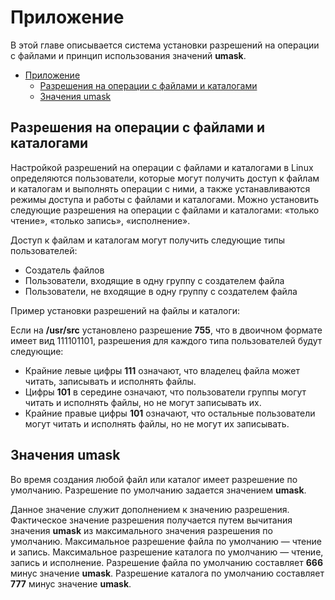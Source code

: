 # Приложение

В этой главе описывается система установки разрешений на операции с файлами и принцип использования значений **umask**.

- [Приложение](#appendix.md)
  - [Разрешения на операции с файлами и каталогами](#permissions-on-files-and-directories)
  - [Значения umask](#umask-values)

## Разрешения на операции с файлами и каталогами

Настройкой разрешений на операции с файлами и каталогами в Linux определяются пользователи, которые могут получить доступ к файлам и каталогам и выполнять операции с ними, а также устанавливаются режимы доступа и работы с файлами и каталогами. Можно установить следующие разрешения на операции с файлами и каталогами: «только чтение», «только запись», «исполнение».

Доступ к файлам и каталогам могут получить следующие типы пользователей:

- Создатель файлов
- Пользователи, входящие в одну группу с создателем файла
- Пользователи, не входящие в одну группу с создателем файла

Пример установки разрешений на файлы и каталоги:

Если на **/usr/src** установлено разрешение **755**, что в двоичном формате имеет вид 111101101, разрешения для каждого типа пользователей будут следующие:

- Крайние левые цифры **111** означают, что владелец файла может читать, записывать и исполнять файлы.
- Цифры **101** в середине означают, что пользователи группы могут читать и исполнять файлы, но не могут записывать их.
- Крайние правые цифры **101** означают, что остальные пользователи могут читать и исполнять файлы, но не могут их записывать.

## Значения umask

Во время создания любой файл или каталог имеет разрешение по умолчанию. Разрешение по умолчанию задается значением **umask**.

Данное значение служит дополнением к значению разрешения. Фактическое значение разрешения получается путем вычитания значения **umask** из максимального значения разрешения по умолчанию. Максимальное разрешение файла по умолчанию — чтение и запись. Максимальное разрешение каталога по умолчанию — чтение, запись и исполнение. Разрешение файла по умолчанию составляет **666** минус значение **umask**. Разрешение каталога по умолчанию составляет **777** минус значение **umask**.